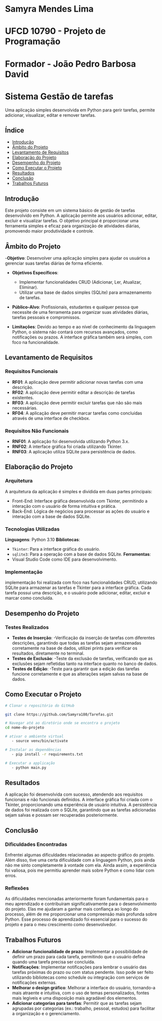 # Samyra Mendes Lima
# UFCD 10790 - Projeto de Programação
# Formador - João Pedro Barbosa David
# Sistema Gestão de tarefas

Uma aplicação simples desenvolvida em Python para gerir tarefas, permite adicionar, visualizar, editar e remover tarefas.

## Índice

- [Introdução](#introdução)
- [Âmbito do Projeto](#âmbito-do-projeto)
- [Levantamento de Requisitos](#levantamento-de-requisitos)
- [Elaboração do Projeto](#elaboração-do-projeto)
- [Desempenho do Projeto](#desempenho-do-projeto)
- [Como Executar o Projeto](#como-executar-o-projeto)
- [Resultados](#resultados)
- [Conclusão](#conclusão)
- [Trabalhos Futuros](#trabalhos-futuros)

## Introdução

Este projeto consiste em um sistema básico de gestão de tarefas desenvolvido em Python. A aplicação permite 
aos usuários adicionar, editar, excluir e visualizar tarefas. O objetivo principal é proporcionar uma ferramenta 
simples e eficaz para organização de atividades diárias, promovendo maior produtividade e controle.

## Âmbito do Projeto

-**Objetivo**: 
Desenvolver uma aplicação simples para ajudar os usuários a gerenciar suas tarefas diárias de forma eficiente.

- **Objetivos Específicos**:
  - Implementar funcionalidades CRUD (Adicionar, Ler, Atualizar, Eliminar).
  - Utilizar uma base de dados simples (SQLite) para armazenamento de tarefas.

- **Público-Alvo**: 
Profissionais, estudantes e qualquer pessoa que necessite de uma ferramenta para organizar suas atividades 
diárias, tarefas pessoais e compromissos.

- **Limitações**:
Devido ao tempo e ao nível de conhecimento da linguagem Python, o sistema não contará com recursos avançados, 
como notificações ou prazos. A interface gráfica também será simples, com foco na funcionalidade.


## Levantamento de Requisitos
### Requisitos Funcionais

- **RF01**: A aplicação deve permitir adicionar novas tarefas com uma descrição.
- **RF02**: A aplicação deve permitir editar a descrição de tarefas existentes.
- **RF03**: A aplicação deve permitir excluir tarefas que não são mais necessárias.
- **RF04**: A aplicação deve permitir marcar tarefas como concluídas através de uma interface de checkbox.

### Requisitos Não Funcionais

- **RNF01**: A aplicação foi desenvolvida utilizando Python 3.x.
- **RNF02**: A interface gráfica foi criada utilizando Tkinter.
- **RNF03**: A aplicação utiliza SQLite para persistência de dados.


## Elaboração do Projeto
### Arquitetura

A arquitetura da aplicação é simples e dividida em duas partes principais:
- Front-End: Interface gráfica desenvolvida com Tkinter, permitindo a interação com o usuário de forma intuitiva e prática.
- Back-End: Lógica de negócios para processar as ações do usuário e interação com a base de dados SQLite.

### Tecnologias Utilizadas

**Linguagens**: Python 3.10
**Bibliotecas**:
  - `Tkinter`: Para a interface gráfica do usuário.
  - `sqlite3`: Para a operação com a base de dados SQLite.
**Ferramentas**:
  - Visual Studio Code como IDE para desenvolvimento.

### Implementação
implementação foi realizada com foco nas funcionalidades CRUD, utilizando SQLite para armazenar as tarefas e 
Tkinter para a interface gráfica. Cada tarefa possui uma descrição, e o usuário pode adicionar, editar, excluir 
e marcar como concluída.


## Desempenho do Projeto
### Testes Realizados

- **Testes de Inserção**: 
    -Verificação da inserção de tarefas com diferentes descrições, garantindo que todas as 
      tarefas sejam armazenadas corretamente na base de dados, utilizei prints para verificar 
      os resultados, diretamente no terminal.
- **Testes de Exclusão**: 
    -Teste da exclusão de tarefas, verificando que as exclusões sejam refletidas tanto na 
      interface quanto no banco de dados.
- **Testes de Edição**: 
    -Teste para garantir que a edição das tarefas funcione corretamente e que as alterações 
      sejam salvas na base de dados.

## Como Executar o Projeto

```bash
# Clonar o repositório do GitHub

git clone https://github.com/Samyra180/Tarefas.git

# Navegar até ao diretório onde se encontra o projeto
cd nome-do-projeto

# ativar o ambiente virtual
   - source venv/bin/activate

# Instalar as dependências
   - pip install -r requirements.txt

# Executar a applicação
   - python main.py
```


## Resultados
A aplicação foi desenvolvida com sucesso, atendendo aos requisitos funcionais e não funcionais definidos. A interface 
gráfica foi criada com o Tkinter, proporcionando uma experiência de usuário intuitiva. A persistência de dados foi 
realizada com o SQLite, garantindo que as tarefas adicionadas sejam salvas e possam ser recuperadas posteriormente.


## Conclusão
### Dificuldades Encontradas
Enfrentei algumas dificuldades relacionadas ao aspecto gráfico do projeto. Além disso, tive uma certa dificuldade 
com a linguagem Python, pois ainda não me sinto completamente à vontade com ela. Ainda assim, a experiência foi valiosa, 
pois me permitiu aprender mais sobre Python e como lidar com erros.

### Reflexões
As dificuldades mencionadas anteriormente foram fundamentais para o meu aprendizado e contribuíram significativamente para 
o desenvolvimento do projeto. Elas me ajudaram a ganhar mais confiança ao longo do processo, além de me proporcionar uma 
compreensão mais profunda sobre Python. Esse processo de aprendizado foi essencial para o sucesso do projeto e para o meu 
crescimento como desenvolvedor.


## Trabalhos Futuros

- **Adicionar funcionalidade de prazo**: Implementar a possibilidade de definir um prazo para cada tarefa, permitindo que 
o usuário defina quando uma tarefa precisa ser concluída.
- **Notificações**: Implementar notificações para lembrar o usuário das tarefas próximas do prazo ou com status pendente. 
Isso pode ser feito utilizando bibliotecas como schedule ou integração com serviços de notificações externas.
- **Melhorar o design gráfico**: Melhorar a interface do usuário, tornando-a mais atraente e intuitiva, com o uso de temas 
personalizados, fontes mais legíveis e uma disposição mais agradável dos elementos.
- **Adicionar categorias para tarefas**: Permitir que as tarefas sejam agrupadas por categorias (ex.: trabalho, pessoal, 
estudos) para facilitar a organização e o gerenciamento.







